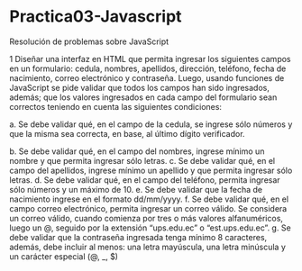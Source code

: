 # Practica03-Javascript

Resolución de problemas sobre JavaScript

1 Diseñar una interfaz en HTML que permita ingresar los siguientes campos en
un formulario: cedula, nombres, apellidos, dirección, teléfono, fecha de
nacimiento, correo electrónico y contraseña. Luego, usando funciones de
JavaScript se pide validar que todos los campos han sido ingresados,
además; que los valores ingresados en cada campo del formulario sean
correctos teniendo en cuenta las siguientes condiciones:

  a. Se debe validar qué, en el campo de la cedula, se ingrese sólo números
  y que la misma sea correcta, en base, al último dígito verificador.

  b. Se debe validar qué, en el campo del nombres, ingrese mínimo un nombre
y que permita ingresar sólo letras.
c. Se debe validar qué, en el campo del apellidos, ingrese mínimo un
apellido y que permita ingresar sólo letras.
d. Se debe validar qué, en el campo del teléfono, permita ingresar sólo
números y un máximo de 10.
e. Se debe validar que la fecha de nacimiento ingrese en el formato
dd/mm/yyyy.
f. Se debe validar qué, en el campo correo electrónico, permita ingresar un
correo válido. Se considera un correo válido, cuando comienza por tres o
más valores alfanuméricos, luego un @, seguido por la extensión
“ups.edu.ec” o “est.ups.edu.ec”.
g. Se debe validar que la contraseña ingresada tenga mínimo 8 caracteres,
además, debe incluir al menos: una letra mayúscula, una letra minúscula
y un carácter especial (@, _, $)

